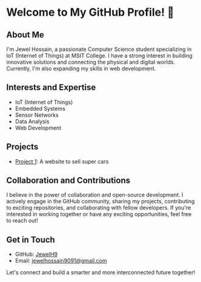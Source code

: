 # Welcome to My GitHub Profile! 👋

## About Me
I'm Jewel Hossain, a passionate Computer Science student specializing in IoT (Internet of Things) at MSIT College. I have a strong interest in building innovative solutions and connecting the physical and digital worlds. Currently, I'm also expanding my skills in web development.

## Interests and Expertise
- IoT (Internet of Things)
- Embedded Systems
- Sensor Networks
- Data Analysis
- Web Development

## Projects
- [Project 1](https://github.com/JewelH9/Apex-Automotive): A website to sell super cars

## Collaboration and Contributions
I believe in the power of collaboration and open-source development. I actively engage in the GitHub community, sharing my projects, contributing to exciting repositories, and collaborating with fellow developers. If you're interested in working together or have any exciting opportunities, feel free to reach out!

## Get in Touch
- GitHub: [JewelH9](https://github.com/JewelH9)
- Email: [jewelhossain9091@gmail.com](mailto:jewelhossain9091@gmail.com)

Let's connect and build a smarter and more interconnected future together!

